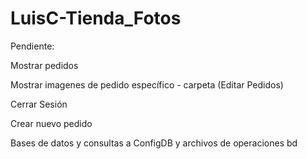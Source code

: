 # LuisC-Tienda_Fotos

Pendiente: 

Mostrar pedidos

Mostrar imagenes de pedido específico - carpeta (Editar Pedidos)

Cerrar Sesión

Crear nuevo pedido

Bases de datos y consultas a ConfigDB y archivos de operaciones bd